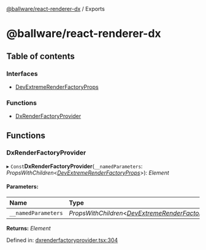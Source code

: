 [@ballware/react-renderer-dx](README.md) / Exports

# @ballware/react-renderer-dx

## Table of contents

### Interfaces

- [DevExtremeRenderFactoryProps](interfaces/devextremerenderfactoryprops.md)

### Functions

- [DxRenderFactoryProvider](modules.md#dxrenderfactoryprovider)

## Functions

### DxRenderFactoryProvider

▸ `Const`**DxRenderFactoryProvider**(`__namedParameters`: *PropsWithChildren*<[*DevExtremeRenderFactoryProps*](interfaces/devextremerenderfactoryprops.md)\>): *Element*

#### Parameters:

Name | Type |
:------ | :------ |
`__namedParameters` | *PropsWithChildren*<[*DevExtremeRenderFactoryProps*](interfaces/devextremerenderfactoryprops.md)\> |

**Returns:** *Element*

Defined in: [dxrenderfactoryprovider.tsx:304](https://github.com/frankball/ballware-react-renderer-dx/blob/24b92c6/src/dxrenderfactoryprovider.tsx#L304)
